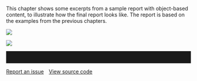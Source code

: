 This chapter shows some excerpts from a sample report with object-based
content, to illustrate how the final report looks like. The report is
based on the examples from the previous chapters.

![](//images.ctfassets.net/utx1h0gfm1om/6EZiy96zpCYCgi6sQmmmqY/f4c2871c46ebfbf55d12044e541e8e31/329042.png)

![](//images.ctfassets.net/utx1h0gfm1om/2cyvqYxrIAukWoaaowI4ek/4c6dbdcab5c97b09b41b5538b9ac5a2c/329040.png)

<hr style="padding-top:2rem" />
<a href="https://github.com/process4/docs/issues" target="_blank" class="bgw btn btn-primary btn-lg shadow-sm">Report an issue</a>
<a href="https://github.com/process4/docs" target="_blank" class="bgw btn btn-primary btn-lg shadow-sm" style="margin-left:10px;">View source code</a>